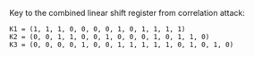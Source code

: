 
Key to the combined linear shift register from correlation attack:
```
K1 = (1, 1, 1, 0, 0, 0, 0, 1, 0, 1, 1, 1, 1)
K2 = (0, 0, 1, 1, 0, 0, 1, 0, 0, 0, 1, 0, 1, 1, 0)
K3 = (0, 0, 0, 0, 1, 0, 0, 1, 1, 1, 1, 1, 0, 1, 0, 1, 0)
```

